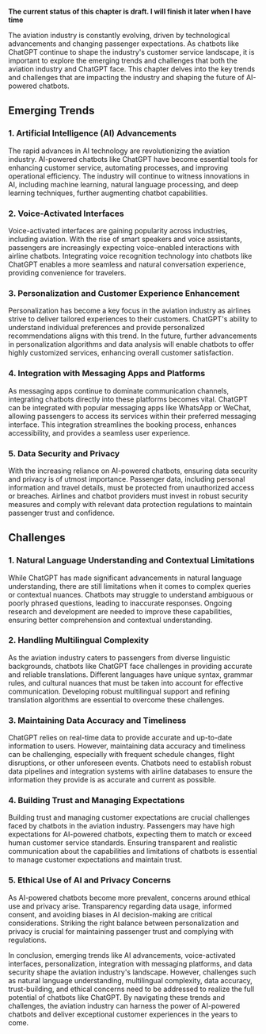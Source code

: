 **The current status of this chapter is draft. I will finish it later when I have time**

The aviation industry is constantly evolving, driven by technological advancements and changing passenger expectations. As chatbots like ChatGPT continue to shape the industry's customer service landscape, it is important to explore the emerging trends and challenges that both the aviation industry and ChatGPT face. This chapter delves into the key trends and challenges that are impacting the industry and shaping the future of AI-powered chatbots.

Emerging Trends
---------------

### 1. Artificial Intelligence (AI) Advancements

The rapid advances in AI technology are revolutionizing the aviation industry. AI-powered chatbots like ChatGPT have become essential tools for enhancing customer service, automating processes, and improving operational efficiency. The industry will continue to witness innovations in AI, including machine learning, natural language processing, and deep learning techniques, further augmenting chatbot capabilities.

### 2. Voice-Activated Interfaces

Voice-activated interfaces are gaining popularity across industries, including aviation. With the rise of smart speakers and voice assistants, passengers are increasingly expecting voice-enabled interactions with airline chatbots. Integrating voice recognition technology into chatbots like ChatGPT enables a more seamless and natural conversation experience, providing convenience for travelers.

### 3. Personalization and Customer Experience Enhancement

Personalization has become a key focus in the aviation industry as airlines strive to deliver tailored experiences to their customers. ChatGPT's ability to understand individual preferences and provide personalized recommendations aligns with this trend. In the future, further advancements in personalization algorithms and data analysis will enable chatbots to offer highly customized services, enhancing overall customer satisfaction.

### 4. Integration with Messaging Apps and Platforms

As messaging apps continue to dominate communication channels, integrating chatbots directly into these platforms becomes vital. ChatGPT can be integrated with popular messaging apps like WhatsApp or WeChat, allowing passengers to access its services within their preferred messaging interface. This integration streamlines the booking process, enhances accessibility, and provides a seamless user experience.

### 5. Data Security and Privacy

With the increasing reliance on AI-powered chatbots, ensuring data security and privacy is of utmost importance. Passenger data, including personal information and travel details, must be protected from unauthorized access or breaches. Airlines and chatbot providers must invest in robust security measures and comply with relevant data protection regulations to maintain passenger trust and confidence.

Challenges
----------

### 1. Natural Language Understanding and Contextual Limitations

While ChatGPT has made significant advancements in natural language understanding, there are still limitations when it comes to complex queries or contextual nuances. Chatbots may struggle to understand ambiguous or poorly phrased questions, leading to inaccurate responses. Ongoing research and development are needed to improve these capabilities, ensuring better comprehension and contextual understanding.

### 2. Handling Multilingual Complexity

As the aviation industry caters to passengers from diverse linguistic backgrounds, chatbots like ChatGPT face challenges in providing accurate and reliable translations. Different languages have unique syntax, grammar rules, and cultural nuances that must be taken into account for effective communication. Developing robust multilingual support and refining translation algorithms are essential to overcome these challenges.

### 3. Maintaining Data Accuracy and Timeliness

ChatGPT relies on real-time data to provide accurate and up-to-date information to users. However, maintaining data accuracy and timeliness can be challenging, especially with frequent schedule changes, flight disruptions, or other unforeseen events. Chatbots need to establish robust data pipelines and integration systems with airline databases to ensure the information they provide is as accurate and current as possible.

### 4. Building Trust and Managing Expectations

Building trust and managing customer expectations are crucial challenges faced by chatbots in the aviation industry. Passengers may have high expectations for AI-powered chatbots, expecting them to match or exceed human customer service standards. Ensuring transparent and realistic communication about the capabilities and limitations of chatbots is essential to manage customer expectations and maintain trust.

### 5. Ethical Use of AI and Privacy Concerns

As AI-powered chatbots become more prevalent, concerns around ethical use and privacy arise. Transparency regarding data usage, informed consent, and avoiding biases in AI decision-making are critical considerations. Striking the right balance between personalization and privacy is crucial for maintaining passenger trust and complying with regulations.

In conclusion, emerging trends like AI advancements, voice-activated interfaces, personalization, integration with messaging platforms, and data security shape the aviation industry's landscape. However, challenges such as natural language understanding, multilingual complexity, data accuracy, trust-building, and ethical concerns need to be addressed to realize the full potential of chatbots like ChatGPT. By navigating these trends and challenges, the aviation industry can harness the power of AI-powered chatbots and deliver exceptional customer experiences in the years to come.
